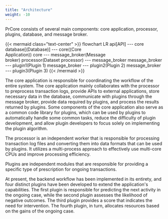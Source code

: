 ```yaml
---
title: "Architecture"
weight: -10
---
```


PrCore consists of several main components: core application, processor, plugins, database, and message broker.

{{< mermaid class="text-center" >}}
flowchart LR
    api[API] --- core
    database[(Database)] --- core((Core<br/>Application))
    core --- message_broker(Message<br/>broker)
    processor(Dataset processor) --- message_broker
    message_broker --- plugin1(Plugin 1)
    message_broker --- plugin2(Plugin 2)
    message_broker --- plugin3(Plugin 3)
{{< /mermaid >}}

The core application is responsible for coordinating the workflow of the entire system. The core application mainly collaborates with the processor to preprocess transaction logs, provide APIs to external applications, store necessary data in the database, communicate with plugins through the message broker, provide data required by plugins, and process the results returned by plugins. Some components of the core application also serve as a common code library for plugins, which can be used by plugins to automatically handle some common tasks, reduce the difficulty of plugin development, and allow plugin developers to focus solely on implementing the plugin algorithm.

The processor is an independent worker that is responsible for processing transaction log files and converting them into data formats that can be used by plugins. It utilizes a multi-process approach to effectively use multi-core CPUs and improve processing efficiency.

Plugins are independent modules that are responsible for providing a specific type of prescription for ongoing transactions.

At present, the backend workflow has been implemented in its entirety, and four distinct plugins have been developed to extend the application's capabilities. The first plugin is responsible for predicting the next activity in the ongoing case, while the second plugin assesses the likelihood of negative outcomes. The third plugin provides a score that indicates the need for intervention. The fourth plugin, in turn, allocates resources based on the gains of the ongoing case.
